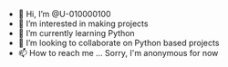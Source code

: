 - 👋 Hi, I’m @U-010000100
- 👀 I’m interested in making projects
- 🌱 I’m currently learning Python
- 💞️ I’m looking to collaborate on Python based projects
- 📫 How to reach me ... Sorry, I'm anonymous for now

<!---
U-010000100/U-010000100 is a ✨ special ✨ repository because its `README.md` (this file) appears on your GitHub profile.
You can click the Preview link to take a look at your changes.
--->
